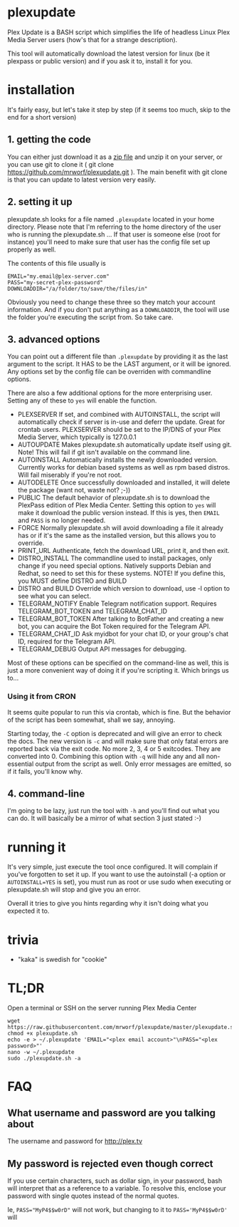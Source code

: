 # plexupdate

Plex Update is a BASH script which simplifies the life of headless Linux Plex Media Server users (how's that for a strange description).

This tool will automatically download the latest version for linux (be it plexpass or public version) and if you ask it to, install it for you.

# installation

It's fairly easy, but let's take it step by step (if it seems too much, skip to the end for a short version)

## 1. getting the code

You can either just download it as a [zip file](https://github.com/mrworf/plexupdate/archive/master.zip) and unzip it on your server, or you can use git to clone it ( git clone https://github.com/mrworf/plexupdate.git ). The main benefit with git clone is that you can update to latest version very easily. 

## 2. setting it up

plexupdate.sh looks for a file named `.plexupdate` located in your home directory. Please note that I'm referring to the home directory of the user who is running the plexupdate.sh ... If that user is someone else (root for instance) you'll need to make sure that user has the config file set up properly as well.

The contents of this file usually is

```
EMAIL="my.email@plex-server.com"
PASS="my-secret-plex-password"
DOWNLOADDIR="/a/folder/to/save/the/files/in"
```

Obviously you need to change these three so they match your account information. And if you don't put anything as a `DOWNLOADDIR`, the tool will use the folder you're executing the script from. So take care.

## 3. advanced options

You can point out a different file than ```.plexupdate``` by providing it as the last argument to the script. It HAS to be the LAST argument, or it will be ignored. Any options set by the config file can be overriden with commandline options.

There are also a few additional options for the more enterprising user. Setting any of these to `yes` will enable the function.

- PLEXSERVER
  If set, and combined with AUTOINSTALL, the script will automatically check if server is in-use and deferr the update. Great for crontab users. PLEXSERVER should be set to the IP/DNS of your Plex Media Server, which typically is 127.0.0.1
- AUTOUPDATE
  Makes plexupdate.sh automatically update itself using git. Note! This will fail if git isn't available on the command line.
- AUTOINSTALL
  Automatically installs the newly downloaded version. Currently works for debian based systems as well as rpm based distros. Will fail miserably if you're not root.
- AUTODELETE 
  Once successfully downloaded and installed, it will delete the package (want not, waste not? ;-))
- PUBLIC 
  The default behavior of plexupdate.sh is to download the PlexPass edition of Plex Media Center. Setting this option to `yes` will make it download the public version instead. If this is yes, then `EMAIL` and `PASS` is no longer needed.
- FORCE 
  Normally plexupdate.sh will avoid downloading a file it already has or if it's the same as the installed version, but this allows you to override.
- PRINT_URL
  Authenticate, fetch the download URL, print it, and then exit.
- DISTRO_INSTALL
  The commandline used to install packages, only change if you need special options. Natively supports Debian and Redhat, so need to set this for these systems.
  NOTE! If you define this, you MUST define DISTRO and BUILD
- DISTRO and BUILD
  Override which version to download, use -l option to see what you can select.
- TELEGRAM_NOTIFY
  Enable Telegram notification support. Requires TELEGRAM_BOT_TOKEN and TELEGRAM_CHAT_ID
- TELEGRAM_BOT_TOKEN
  After talking to BotFather and creating a new bot, you can acquire the Bot Token required for the Telegram API.
- TELEGRAM_CHAT_ID
  Ask myidbot for your chat ID, or your group's chat ID, required for the Telegram API.
- TELEGRAM_DEBUG
  Output API messages for debugging. 

Most of these options can be specified on the command-line as well, this is just a more convenient way of doing it if you're scripting it. Which brings us to...

### Using it from CRON

It seems quite popular to run this via crontab, which is fine. But the behavior of the script has been somewhat, shall we say, annoying.

Starting today, the ```-C``` option is deprecated and will give an error to check the docs. The new version is ```-c``` and will make sure that only fatal errors are reported back via the exit code. No more 2, 3, 4 or 5 exitcodes. They are converted into 0. Combining this option with ```-q``` will hide any and all non-essential output from the script as well. Only error messages are emitted, so if it fails, you'll know why.

## 4. command-line

I'm going to be lazy, just run the tool with `-h` and you'll find out what you can do. It will basically be a mirror of what section 3 just stated :-)

# running it

It's very simple, just execute the tool once configured. It will complain if you've forgotten to set it up. If you want to use the autoinstall (-a option or `AUTOINSTALL=YES` is set), you must run as root or use sudo when executing or plexupdate.sh will stop and give you an error.

Overall it tries to give you hints regarding why it isn't doing what you expected it to.

# trivia

- "kaka" is swedish for "cookie"

# TL;DR

Open a terminal or SSH on the server running Plex Media Center
```
wget https://raw.githubusercontent.com/mrworf/plexupdate/master/plexupdate.sh
chmod +x plexupdate.sh
echo -e > ~/.plexupdate 'EMAIL="<plex email account>"\nPASS="<plex password>"'
nano -w ~/.plexupdate
sudo ./plexupdate.sh -a
```

# FAQ

## What username and password are you talking about

The username and password for http://plex.tv 

## My password is rejected even though correct

If you use certain characters, such as dollar sign, in your password, bash will interpret that as a reference to a variable. To resolve this, enclose your password with single quotes instead of the normal quotes.

Ie, `PASS="MyP4$$w0rD"` will not work, but changing to it to `PASS='MyP4$$w0rD'` will
